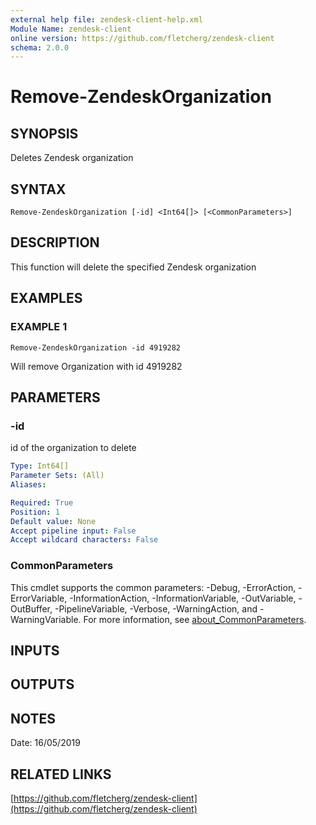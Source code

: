 ```yaml
---
external help file: zendesk-client-help.xml
Module Name: zendesk-client
online version: https://github.com/fletcherg/zendesk-client
schema: 2.0.0
---
```


# Remove-ZendeskOrganization

## SYNOPSIS
Deletes Zendesk organization

## SYNTAX

```
Remove-ZendeskOrganization [-id] <Int64[]> [<CommonParameters>]
```

## DESCRIPTION
This function will delete the specified Zendesk organization

## EXAMPLES

### EXAMPLE 1
```
Remove-ZendeskOrganization -id 4919282
```

Will remove Organization with id 4919282

## PARAMETERS

### -id
id of the organization to delete

```yaml
Type: Int64[]
Parameter Sets: (All)
Aliases:

Required: True
Position: 1
Default value: None
Accept pipeline input: False
Accept wildcard characters: False
```

### CommonParameters
This cmdlet supports the common parameters: -Debug, -ErrorAction, -ErrorVariable, -InformationAction, -InformationVariable, -OutVariable, -OutBuffer, -PipelineVariable, -Verbose, -WarningAction, and -WarningVariable. For more information, see [about_CommonParameters](http://go.microsoft.com/fwlink/?LinkID=113216).

## INPUTS

## OUTPUTS

## NOTES
Date: 16/05/2019

## RELATED LINKS

[https://github.com/fletcherg/zendesk-client](https://github.com/fletcherg/zendesk-client)

